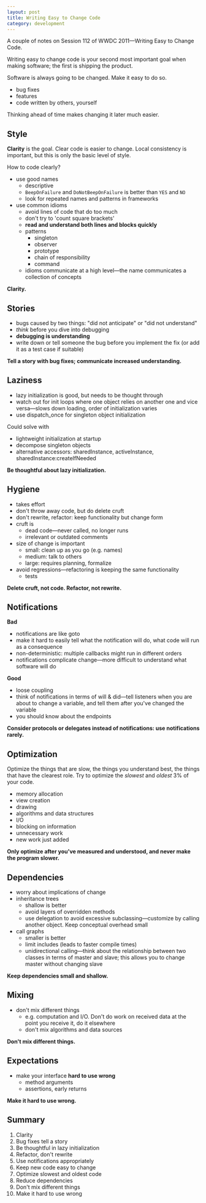 ```yaml
---
layout: post
title: Writing Easy to Change Code
category: development
---
```


A couple of notes on Session 112 of WWDC 2011—Writing Easy to Change Code.

Writing easy to change code is your second most important goal when making software; the first is shipping the product.

Software is always going to be changed. Make it easy to do so.

- bug fixes
- features
- code written by others, yourself

Thinking ahead of time makes changing it later much easier.

## Style
**Clarity** is the goal. Clear code is easier to change. Local consistency is important, but this is only the basic level of style.

How to code clearly?
- use good names
  + descriptive
  + `BeepOnFailure` and `DoNotBeepOnFailure` is better than `YES` and `NO`
  + look for repeated names and patterns in frameworks
- use common idioms
  + avoid lines of code that do too much
  + don't try to 'count square brackets'
  + **read and understand both lines and blocks quickly**
  + patterns
    * singleton
    * observer
    * prototype
    * chain of responsibility
    * command
  + idioms communicate at a high level—the name communicates a collection of concepts

**Clarity.**

## Stories
- bugs caused by two things: "did not anticipate" or "did not understand"
- *think* before you dive into debugging
- **debugging is understanding**
- write down or tell someone the bug before you implement the fix (or add it as a test case if suitable)

**Tell a story with bug fixes; communicate increased understanding.**

## Laziness
- lazy initialization is good, but needs to be thought through
- watch out for init loops where one object relies on another one and vice versa—slows down loading, order of initialization varies
- use dispatch_once for singleton object initialization

Could solve with
- lightweight initialization at startup
- decompose singleton objects
- alternative accessors: sharedInstance, activeInstance, sharedInstance:createIfNeeded

**Be thoughtful about lazy initialization.**

## Hygiene
- takes effort
- don't throw away code, but do delete cruft
- don't rewrite, refactor: keep functionality but change form
- cruft is
  + dead code—never called, no longer runs
  + irrelevant or outdated comments
- size of change is important
  + small: clean up as you go (e.g. names)
  + medium: talk to others
  + large: requires planning, formalize
- avoid regressions—refactoring is keeping the same functionality
  + tests

**Delete cruft, not code. Refactor, not rewrite.**

## Notifications
**Bad**
- notifications are like goto
- make it hard to easily tell what the notification will do, what code will run as a consequence
- non-deterministic: multiple callbacks might run in different orders
- notifications complicate change—more difficult to understand what software will do

**Good**
- loose coupling
- think of notifications in terms of will & did—tell listeners when you are about to change a variable, and tell them after you've changed the variable
- you should know about the endpoints

**Consider protocols or delegates instead of notifications: use notifications rarely.**

## Optimization
Optimize the things that are slow, the things you understand best, the things that have the clearest role. Try to optimize the *slowest* and *oldest* 3% of your code.

- memory allocation
- view creation
- drawing
- algorithms and data structures
- I/O
- blocking on information
- unnecessary work
- new work just added

**Only optimize after you've measured and understood, and never make the program slower.**

## Dependencies
- worry about implications of change
- inheritance trees
  + shallow is better
  + avoid layers of overridden methods
  + use delegation to avoid excessive subclassing—customize by calling another object. Keep conceptual overhead small
- call graphs
  + smaller is better
  + limit includes (leads to faster compile times)
  + unidirectional calling—think about the relationship between two classes in terms of master and slave; this allows you to change master without changing slave

**Keep dependencies small and shallow.**

## Mixing
- don't mix different things
  + e.g. computation and I/O. Don't do work on received data at the point you receive it, do it elsewhere
  + don't mix algorithms and data sources

**Don't mix different things.**

## Expectations
- make your interface **hard to use wrong**
  + method arguments
  + assertions, early returns

**Make it hard to use wrong.**

## Summary
1. Clarity
2. Bug fixes tell a story
3. Be thoughtful in lazy initialization
4. Refactor, don't rewrite
5. Use notifications appropriately
6. Keep new code easy to change
7. Optimize slowest and oldest code
8. Reduce dependencies
9. Don't mix different things
10. Make it hard to use wrong